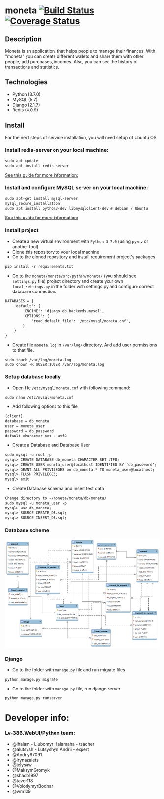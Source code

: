 # moneta [![Build Status](https://travis-ci.org/lv-386-python/moneta.svg?branch=dev)](https://travis-ci.org/lv-386-python/moneta) [![Coverage Status](https://coveralls.io/repos/github/lv-386-python/moneta/badge.svg?branch=dev)](https://coveralls.io/repos/github/lv-386-python/moneta/badge.svg?branch=dev)

## Description
Moneta is an application, that helps people to manage their finances. 
With "moneta" you can create different wallets 
and share them with other people, add purchases, incomes. 
Also, you can see the history of transactions and statistics.

## Technologies
* Python (3.7.0)
* MySQL (5.7)
* Django (2.1.7)
* Redis (4.0.9)

## Install
For the next steps of service installation, you will need setup of Ubuntu OS

### Install redis-server on your local machine:
```
sudo apt update
sudo apt install redis-server
```
[See this guide for more information:](https://www.digitalocean.com/community/tutorials/how-to-install-and-secure-redis-on-ubuntu-18-04)


### Install and configure MySQL server on your local machine:
```
sudo apt-get install mysql-server
mysql_secure_installation
sudo apt install python3-dev libmysqlclient-dev # debian / Ubuntu
```
[See this guide for more information:](https://www.digitalocean.com/community/tutorials/how-to-install-mysql-on-ubuntu-16-04)


### Install project
* Create a new virtual environment with `Python 3.7.0` (using `pyenv` or another tool).
* Clone this repository to your local machine
* Go to the cloned repository and install requirement project's packages
```
pip install -r requirements.txt
```

* Go to the `moneta/moneta/src/python/moneta/` 
(you should see `settings.py` file) 
project directory and create your own `local_settings.py` 
in the folder with settings.py and configure correct database connection.
```
DATABASES = {
    'default': {
        'ENGINE': 'django.db.backends.mysql',
        'OPTIONS': {
            'read_default_file': '/etc/mysql/moneta.cnf',
        },
    }
}
```

* Create file `moneta.log` in `/var/log/` directory, And add user permissions to that file.
```
sudo touch /var/log/moneta.log
sudo chown -R $USER:$USER /var/log/moneta.log
```

### Setup database locally
* Open file `/etc/mysql/moneta.cnf` with following command: 
```
sudo nano /etc/mysql/moneta.cnf
```
* Add following options to this file
```
[client]
database = db_moneta
user = moneta_user
password = db_password
default-character-set = utf8
```

* Create a Database and Database User
```
sudo mysql -u root -p
mysql> CREATE DATABASE db_moneta CHARACTER SET UTF8;
mysql> CREATE USER moneta_user@localhost IDENTIFIED BY 'db_password';
mysql> GRANT ALL PRIVILEGES on db_moneta.* TO moneta_user@localhost;
mysql> FLUSH PRIVILEGES;
mysql> exit
```

* Create Database schema and insert test data
```
Change directory to ~/moneta/moneta/db/moneta/
sudo mysql -u moneta_user -p
mysql> use db_moneta;
mysql> SOURCE CREATE_DB.sql;
mysql> SOURCE INSERT_DB.sql;
```
### Database scheme
![DB_schema](https://raw.githubusercontent.com/lv-386-python/moneta/dev/documentation/db_moneta_scheme.png)

### Django
* Go to the folder with `manage.py` file and run migrate files
```
python manage.py migrate
```

* Go to the folder with `manage.py` file, run django server 
```
python manage.py runserver
```

# Developer info:

### Lv-386.WebUI/Python team:

- @lhalam - Liubomyr Halamaha - teacher
- @alutsysh - Lutsyshyn Andrii - expert
- @Andriy97091
- @irynazaiets
- @jelysaw
- @MaksymGromyk
- @shado1997
- @tavor118
- @VolodymyrBodnar
- @wm139
